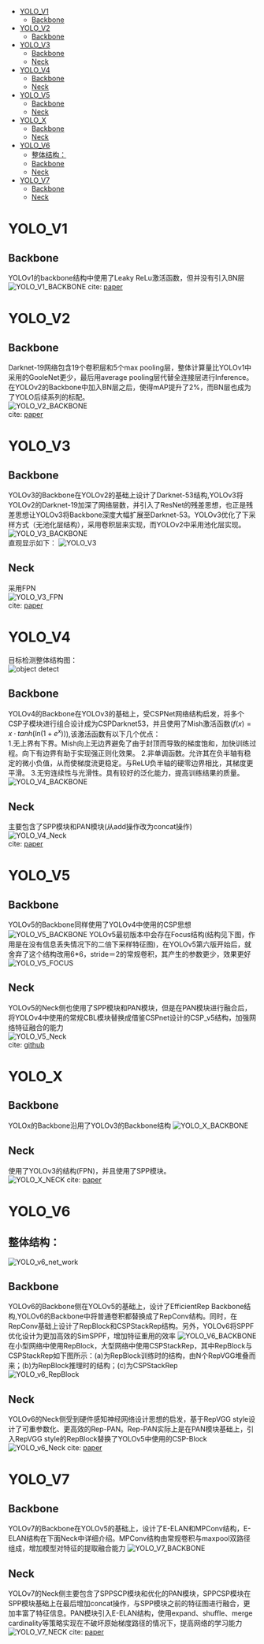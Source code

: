 <!-- TOC -->

- [YOLO_V1](#yolo_v1)
    - [Backbone](#backbone)
- [YOLO_V2](#yolo_v2)
    - [Backbone](#backbone)
- [YOLO_V3](#yolo_v3)
    - [Backbone](#backbone)
    - [Neck](#neck)
- [YOLO_V4](#yolo_v4)
    - [Backbone](#backbone)
    - [Neck](#neck)
- [YOLO_V5](#yolo_v5)
    - [Backbone](#backbone)
    - [Neck](#neck)
- [YOLO_X](#yolo_x)
    - [Backbone](#backbone)
    - [Neck](#neck)
- [YOLO_V6](#yolo_v6)
    - [整体结构：](#%E6%95%B4%E4%BD%93%E7%BB%93%E6%9E%84)
    - [Backbone](#backbone)
    - [Neck](#neck)
- [YOLO_V7](#yolo_v7)
    - [Backbone](#backbone)
    - [Neck](#neck)

<!-- /TOC -->
# YOLO_V1
## Backbone
YOLOv1的backbone结构中使用了Leaky ReLu激活函数，但并没有引入BN层
![YOLO_V1_BACKBONE](images/deeplearning/networks/yolo_v1/yolo_v1_backbone.png)
cite: [paper](https://arxiv.org/pdf/1506.02640.pdf)

# YOLO_V2
## Backbone
Darknet-19网络包含19个卷积层和5个max pooling层，整体计算量比YOLOv1中采用的GooleNet更少，最后用average pooling层代替全连接层进行Inference。
在YOLOv2的Backbone中加入BN层之后，使得mAP提升了2%，而BN层也成为了YOLO后续系列的标配。\
![YOLO_V2_BACKBONE](images/deeplearning/networks/yolo_v2/yolo_v2_backbone.png)\
cite: [paper](https://arxiv.org/abs/1612.08242)

# YOLO_V3
## Backbone
YOLOv3的Backbone在YOLOv2的基础上设计了Darknet-53结构,YOLOv3将YOLOv2的Darknet-19加深了网络层数，并引入了ResNet的残差思想，也正是残差思想让YOLOv3将Backbone深度大幅扩展至Darknet-53。YOLOv3优化了下采样方式（无池化层结构），采用卷积层来实现，而YOLOv2中采用池化层实现。
![YOLO_V3_BACKBONE](images/deeplearning/networks/yolo_v3/Darknet-53-feature-output-schematic.png)\
直观显示如下：
![YOLO_V3](images/deeplearning/networks/yolo_v3/v3.png)
## Neck
采用FPN\
![YOLO_V3_FPN](images/deeplearning/networks/yolo_v3/v3_fpn.png)\
cite: [paper](https://arxiv.org/abs/1804.02767)

# YOLO_V4
目标检测整体结构图：\
![object detect](images/deeplearning/networks/yolo_v4/object_detect.png)
## Backbone
YOLOv4的Backbone在YOLOv3的基础上，受CSPNet网络结构启发，将多个CSP子模块进行组合设计成为CSPDarknet53，并且使用了Mish激活函数($f(x)=x \cdot tanh(ln(1+e^x))$),该激活函数有以下几个优点：\
1.无上界有下界。Mish向上无边界避免了由于封顶而导致的梯度饱和，加快训练过程。向下有边界有助于实现强正则化效果。
2.非单调函数。允许其在负半轴有稳定的微小负值，从而使梯度流更稳定。与ReLU负半轴的硬零边界相比，其梯度更平滑。
3.无穷连续性与光滑性。具有较好的泛化能力，提高训练结果的质量。
![YOLO_V4_BACKBONE](images/deeplearning/networks/yolo_v4/yolo_v4.png)
## Neck
主要包含了SPP模块和PAN模块(从add操作改为concat操作)\
![YOLO_V4_Neck](images/deeplearning/networks/yolo_v4/v4_pan.png)\
cite: [paper](http://arxiv.org/abs/2004.10934)

# YOLO_V5
## Backbone
YOLOv5的Backbone同样使用了YOLOv4中使用的CSP思想
![YOLO_V5_BACKBONE](images/deeplearning/networks/yolo_v5/yolo_v5.png)
YOLOv5最初版本中会存在Focus结构(结构见下图，作用是在没有信息丢失情况下的二倍下采样特征图)，在YOLOv5第六版开始后，就舍弃了这个结构改用6*6，stride＝2的常规卷积，其产生的参数更少，效果更好
![YOLO_V5_FOCUS](images/deeplearning/networks/yolo_v5/focus.png)
## Neck
YOLOv5的Neck侧也使用了SPP模块和PAN模块，但是在PAN模块进行融合后，将YOLOv4中使用的常规CBL模块替换成借鉴CSPnet设计的CSP_v5结构，加强网络特征融合的能力\
![YOLO_V5_Neck](images/deeplearning/networks/yolo_v5/v5_neck.png)\
cite: [github](https://github.com/ultralytics/yolov5)

# YOLO_X
## Backbone
YOLOx的Backbone沿用了YOLOv3的Backbone结构
![YOLO_X_BACKBONE](images/deeplearning/networks/yolo_x/yolo_x.png)
## Neck
使用了YOLOv3的结构(FPN)，并且使用了SPP模块。\
![YOLO_X_NECK](images/deeplearning/networks/yolo_x/x_neck.png)
cite: [paper](http://arxiv.org/abs/2107.08430)

# YOLO_V6
## 整体结构：
![YOLO_v6_net_work](images/deeplearning/networks/yolo_v6/yolo_v6_net.png)
## Backbone
YOLOv6的Backbone侧在YOLOv5的基础上，设计了EfficientRep Backbone结构,YOLOv6的Backbone中将普通卷积都替换成了RepConv结构。同时，在RepConv基础上设计了RepBlock和CSPStackRep结构。另外，YOLOv6将SPPF优化设计为更加高效的SimSPPF，增加特征重用的效率
![YOLO_V6_BACKBONE](images/deeplearning/networks/yolo_v6/yolo_v6.png)
在小型网络中使用RepBlock，大型网络中使用CSPStackRep，其中RepBlock与CSPStackRep如下图所示：(a)为RepBlock训练时的结构，由N个RepVGG堆叠而来；(b)为RepBlock推理时的结构；(c)为CSPStackRep\
![YOLO_v6_RepBlock](images/deeplearning/networks/yolo_v6/yolo_v6_repblock.png)
## Neck
YOLOv6的Neck侧受到硬件感知神经网络设计思想的启发，基于RepVGG style设计了可重参数化、更高效的Rep-PAN。Rep-PAN实际上是在PAN模块基础上，引入RepVGG style的RepBlock替换了YOLOv5中使用的CSP-Block
![YOLO_v6_Neck](images/deeplearning/networks/yolo_v6/v6_neck.png)
cite: [paper](http://arxiv.org/abs/2209.02976)

# YOLO_V7
## Backbone
YOLOv7的Backbone在YOLOv5的基础上，设计了E-ELAN和MPConv结构，E-ELAN结构在下面Neck中详细介绍。MPConv结构由常规卷积与maxpool双路径组成，增加模型对特征的提取融合能力
![YOLO_V7_BACKBONE](images/deeplearning/networks/yolo_v7/v7.png)
## Neck
YOLOv7的Neck侧主要包含了SPPSCP模块和优化的PAN模块，SPPCSP模块在SPP模块基础上在最后增加concat操作，与SPP模块之前的特征图进行融合，更加丰富了特征信息。PAN模块引入E-ELAN结构，使用expand、shuffle、merge cardinality等策略实现在不破坏原始梯度路径的情况下，提高网络的学习能力
![YOLO_V7_NECK](images/deeplearning/networks/yolo_v7/v7_neck.png)
cite: [paper](http://arxiv.org/abs/2207.02696)